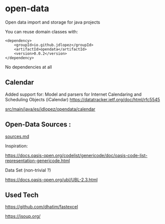# open-data
Open data import and storage for java projects

You can reuse domain classes with:

    <dependency>
        <groupId>io.github.jdlopez</groupId>
        <artifactId>opendata</artifactId>
        <version>0.0.2</version>
    </dependency>

No dependencies at all

## Calendar

Added support for: Model and parsers for Internet Calendaring and Scheduling Objects (iCalendar)
https://datatracker.ietf.org/doc/html/rfc5545

[src/main/java/es/jdlopez/opendata/calendar](src/main/java/es/jdlopez/opendata/calendar)

## Open-Data Sources :

[sources.md](sources.md)

Inspiration:

https://docs.oasis-open.org/codelist/genericode/doc/oasis-code-list-representation-genericode.html

Data Set (non-trivial ?)

https://docs.oasis-open.org/ubl/UBL-2.3.html


## Used Tech

https://github.com/dhatim/fastexcel

https://jsoup.org/